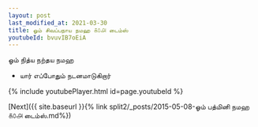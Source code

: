```yaml
---
layout: post
last_modified_at: 2021-03-30
title: ஓம் சிவப்பநாய நமஹ ௧௦௮ டைம்ஸ்
youtubeId: bvuvIB7oEiA
---
```

 
 
 ஓம் நித்ய நற்தய நமஹ  
 
 -  யார் எப்போதும் நடனமாடுகிறார் 
 
  
 
  
 
 
 
 
 
 


{% include youtubePlayer.html id=page.youtubeId %}
 
[Next]({{ site.baseurl }}{% link  split2/_posts/2015-05-08-ஓம் பத்மினி நமஹ ௧௦௮ டைம்ஸ்.md%})
 
